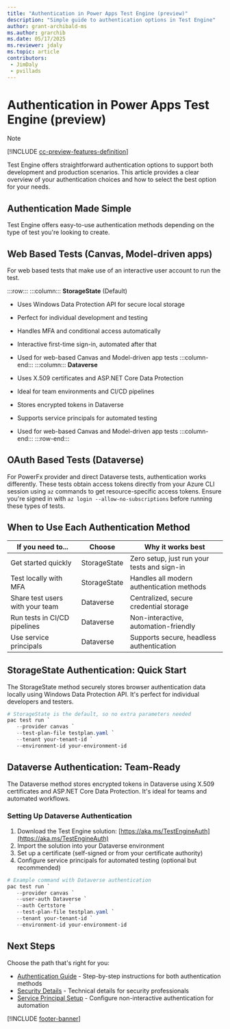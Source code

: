 ```yaml
---
title: "Authentication in Power Apps Test Engine (preview)"
description: "Simple guide to authentication options in Test Engine"
author: grant-archibald-ms
ms.author: grarchib
ms.date: 05/17/2025
ms.reviewer: jdaly
ms.topic: article
contributors:
 - JimDaly
 - pvillads
---
```


# Authentication in Power Apps Test Engine (preview)

> [!NOTE]
> [!INCLUDE [cc-preview-features-definition](../includes/cc-preview-features-definition.md)]

Test Engine offers straightforward authentication options to support both development and production scenarios. This article provides a clear overview of your authentication choices and how to select the best option for your needs.

## Authentication Made Simple

Test Engine offers easy-to-use authentication methods depending on the type of test you're looking to create.

## Web Based Tests (Canvas, Model-driven apps)

For web based tests that make use of an interactive user account to run the test.


:::row:::
   :::column:::
**StorageState** (Default)

- Uses Windows Data Protection API for secure local storage
- Perfect for individual development and testing
- Handles MFA and conditional access automatically
- Interactive first-time sign-in, automated after that
- Used for web-based Canvas and Model-driven app tests
   :::column-end:::
   :::column:::
**Dataverse**

- Uses X.509 certificates and ASP.NET Core Data Protection
- Ideal for team environments and CI/CD pipelines
- Stores encrypted tokens in Dataverse
- Supports service principals for automated testing
- Used for web-based Canvas and Model-driven app tests
   :::column-end:::
:::row-end:::


## OAuth Based Tests (Dataverse)

For PowerFx provider and direct Dataverse tests, authentication works differently. These tests obtain access tokens directly from your Azure CLI session using `az` commands to get resource-specific access tokens. Ensure you're signed in with `az login --allow-no-subscriptions` before running these types of tests.

## When to Use Each Authentication Method

| If you need to... | Choose | Why it works best |
|-------------------|--------|-------------------|
| Get started quickly | StorageState | Zero setup, just run your tests and sign-in |
| Test locally with MFA | StorageState | Handles all modern authentication methods |
| Share test users with your team | Dataverse | Centralized, secure credential storage |
| Run tests in CI/CD pipelines | Dataverse | Non-interactive, automation-friendly |
| Use service principals | Dataverse | Supports secure, headless authentication |

## StorageState Authentication: Quick Start

The StorageState method securely stores browser authentication data locally using Windows Data Protection API. It's perfect for individual developers and testers.

```powershell
# StorageState is the default, so no extra parameters needed
pac test run `
   --provider canvas `
   --test-plan-file testplan.yaml `
   --tenant your-tenant-id `
   --environment-id your-environment-id
```

## Dataverse Authentication: Team-Ready

The Dataverse method stores encrypted tokens in Dataverse using X.509 certificates and ASP.NET Core Data Protection. It's ideal for teams and automated workflows.

### Setting Up Dataverse Authentication

1. Download the Test Engine solution: [https://aka.ms/TestEngineAuth](https://aka.ms/TestEngineAuth)
2. Import the solution into your Dataverse environment
3. Set up a certificate (self-signed or from your certificate authority)
4. Configure service principals for automated testing (optional but recommended)

```powershell
# Example command with Dataverse authentication
pac test run `
   --provider canvas `
   --user-auth Dataverse `
   --auth Certstore `
   --test-plan-file testplan.yaml `
   --tenant your-tenant-id `
   --environment-id your-environment-id
```

## Next Steps

Choose the path that's right for you:

- [Authentication Guide](authentication-guide.md) - Step-by-step instructions for both authentication methods
- [Security Details](authentication-security.md) - Technical details for security professionals
- [Service Principal Setup](authentication-guide.md#setting-up-service-principals) - Configure non-interactive authentication for automation

[!INCLUDE [footer-banner](../includes/footer-banner.md)]
